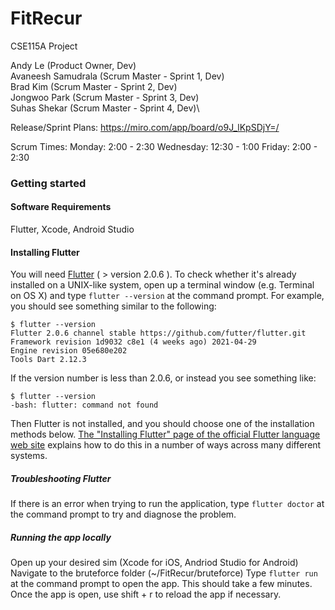# FitRecur
CSE115A Project

Andy Le (Product Owner, Dev)\
Avaneesh Samudrala (Scrum Master - Sprint 1, Dev)\
Brad Kim (Scrum Master - Sprint 2, Dev)\
Jongwoo Park (Scrum Master - Sprint 3, Dev)\
Suhas Shekar (Scrum Master - Sprint 4, Dev)\

Release/Sprint Plans: https://miro.com/app/board/o9J_lKpSDjY=/

Scrum Times:
Monday: 2:00 - 2:30
Wednesday: 12:30 - 1:00
Friday: 2:00 - 2:30

### Getting started

#### Software Requirements
Flutter, Xcode, Android Studio

#### Installing Flutter

You will need [Flutter](https://flutter.dev/docs/get-started/install) ( > version 2.0.6 ). To check
whether it's already installed on a UNIX-like system, open up a terminal
window (e.g. Terminal on OS X) and type `flutter --version` at the command prompt. For
example, you should see something similar to the following:

```shell
$ flutter --version
Flutter 2.0.6 channel stable https://github.com/futter/flutter.git
Framework revision 1d9032 c8e1 (4 weeks ago) 2021-04-29
Engine revision 05e680e202
Tools Dart 2.12.3
```

If the version number is less than 2.0.6, or instead you see something like:

```shell
$ flutter --version
-bash: flutter: command not found
```

Then Flutter is not installed, and you should choose one of the installation
methods below. [The "Installing Flutter" page of the official
Flutter language web
site](https://flutter.dev/docs/get-started/install) explains how
to do this in a number of ways across many different systems.

##### Troubleshooting Flutter
If there is an error when trying to run the application, type `flutter doctor` at the command prompt
to try and diagnose the problem.

##### Running the app locally
Open up your desired sim (Xcode for iOS, Andriod Studio for Android)
Navigate to the bruteforce folder (~/FitRecur/bruteforce)
Type `flutter run` at the command prompt to open the app. This should take a few minutes.
Once the app is open, use shift + r to reload the app if necessary.
